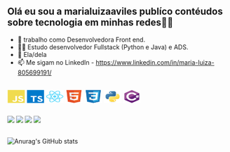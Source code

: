 ## Olá eu sou a marialuizaaviles publíco contéudos sobre tecnologia em minhas redes👩‍💻

- 👀 trabalho como Desenvolvedora Front end.
- 👩‍💻 Estudo desenvolvedor Fullstack (Python e Java) e ADS.
- 👧 Ela/dela 
- 📫 Me sigam no LinkedIn - https://www.linkedin.com/in/maria-luiza-805699191/

<div style="display: inline_block"><br>
  <img align="center" alt="Maria-Js" height="30" width="40" src="https://raw.githubusercontent.com/devicons/devicon/master/icons/javascript/javascript-plain.svg">    
  <img align="center" alt="Maria(url)-Ts" height="30" width="40" src="https://raw.githubusercontent.com/devicons/devicon/master/icons/typescript/typescript-plain.svg">
  <img align="center" alt="Maria-React" height="30" width="40" src="https://raw.githubusercontent.com/devicons/devicon/master/icons/react/react-original.svg">
  <img align="center" alt="Maria-HTML" height="30" width="40" src="https://raw.githubusercontent.com/devicons/devicon/master/icons/html5/html5-original.svg">
  <img align="center" alt="Maria-CSS" height="30" width="40" src="https://raw.githubusercontent.com/devicons/devicon/master/icons/css3/css3-original.svg">
  <img align="center" alt="Maria-Python" height="30" width="40" src="https://raw.githubusercontent.com/devicons/devicon/master/icons/python/python-original.svg">
  <img align="center" alt="Maria-Csharp" height="30" width="40" src="https://raw.githubusercontent.com/devicons/devicon/master/icons/csharp/csharp-original.svg">
</div>


## 


<div> 
  <a href="https://www.youtube.com/channel/UCkfDWJr7oyDlA4JdfGncXgA" target="_blank"><img src="https://img.shields.io/badge/YouTube-FF0000?style=for-the-badge&logo=youtube&logoColor=white" target="_blank"></a>
  <a href="https://instagram.com/_devmalu" target="_blank"><img src="https://img.shields.io/badge/-Instagram-%23E4405F?style=for-the-badge&logo=instagram&logoColor=white" target="_blank"></a>
  <a href = "marialuizadiassilvas@gmail.com"><img src="https://img.shields.io/badge/-Gmail-%23333?style=for-the-badge&logo=gmail&logoColor=white" target="_blank"></a>
  <a href="https://www.linkedin.com/in/maria-luiza-805699191/" target="_blank"><img src="https://img.shields.io/badge/-LinkedIn-%230077B5?style=for-the-badge&logo=linkedin&logoColor=white" target="_blank"></a> 
</div>

##

  ![Anurag's GitHub stats](https://github-readme-stats.vercel.app/api?username=Marialuizasilva&show_icons=true&theme=gruvbox)
